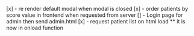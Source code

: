 [x] - re render default modal when modal is closed
[x] - order patients by score value in frontend when requested from server
[] - Login page for admin then send admin.html
[x] - request patient list on html load ** it is now in onload function

